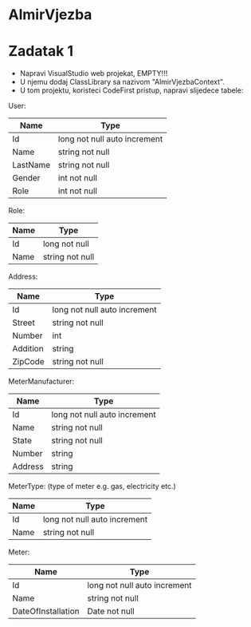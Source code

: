 # AlmirVjezba

# Zadatak 1

- Napravi VisualStudio web projekat, EMPTY!!!
- U njemu dodaj ClassLibrary sa nazivom "AlmirVjezbaContext".
- U tom projektu, koristeci CodeFirst pristup, napravi slijedece tabele:

User:


| Name | Type |
| ------ | ------ |
| Id | long not null auto increment |
| Name | string not null |
| LastName | string not null |
| Gender | int not null |
| Role | int not null |


Role: 


| Name | Type |
| ------ | ------ |
| Id | long not null |
| Name | string not null |


Address: 


| Name | Type |
| ------ | ------ |
| Id | long not null auto increment |
| Street | string not null |
| Number | int |
| Addition | string |
| ZipCode | string not null |


MeterManufacturer: 


| Name | Type |
| ------ | ------ |
| Id | long not null auto increment |
| Name | string not null |
| State | string not null |
| Number | string |
| Address | string |



MeterType: (type of meter e.g. gas, electricity etc.)


| Name | Type |
| ------ | ------ |
| Id | long not null auto increment |
| Name | string not null |


Meter: 


| Name | Type |
| ------ | ------ |
| Id | long not null auto increment |
| Name | string not null |
| DateOfInstallation | Date not null |

